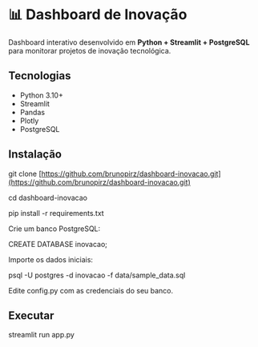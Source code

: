 # 📊 Dashboard de Inovação

Dashboard interativo desenvolvido em **Python + Streamlit + PostgreSQL** para monitorar projetos de inovação tecnológica.

## Tecnologias
- Python 3.10+
- Streamlit
- Pandas
- Plotly
- PostgreSQL

## Instalação

git clone [https://github.com/brunopirz/dashboard-inovacao.git](https://github.com/brunopirz/dashboard-inovacao.git)

cd dashboard-inovacao

pip install -r requirements.txt


Crie um banco PostgreSQL:

CREATE DATABASE inovacao;

Importe os dados iniciais:

psql -U postgres -d inovacao -f data/sample_data.sql

Edite config.py com as credenciais do seu banco.

## Executar

streamlit run app.py

